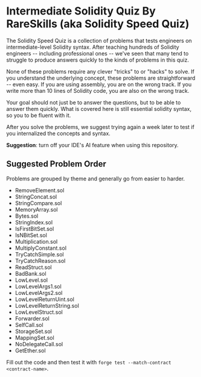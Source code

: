 # Intermediate Solidity Quiz By RareSkills (aka Solidity Speed Quiz)

The Solidity Speed Quiz is a collection of problems that tests engineers on intermediate-level Solidity syntax. After teaching hundreds of Solidity engineers -- including professional ones -- we've seen that many tend to struggle to produce answers quickly to the kinds of problems in this quiz.

None of these problems require any clever "tricks" to or "hacks" to solve. If you understand the underlying concept, these problems are straightforward -- even easy. If you are using assembly, you are on the wrong track. If you write more than 10 lines of Solidity code, you are also on the wrong track.

Your goal should not just be to answer the questions, but to be able to answer them quickly. What is covered here is still essential solidity syntax, so you to be fluent with it.

After you solve the problems, we suggest trying again a week later to test if you internalized the concepts and syntax.

**Suggestion**: turn off your IDE's AI feature when using this repository.

## Suggested Problem Order
Problems are grouped by theme and generally go from easier to harder.

- RemoveElement.sol
- StringConcat.sol
- StringCompare.sol
- MemoryArray.sol
- Bytes.sol
- StringIndex.sol
- IsFirstBitSet.sol
- IsNBitSet.sol
- Multiplication.sol
- MultiplyConstant.sol
- TryCatchSimple.sol
- TryCatchReason.sol
- ReadStruct.sol
- BadBank.sol
- LowLevel.sol
- LowLevelArgs1.sol
- LowLevelArgs2.sol
- LowLevelReturnUint.sol
- LowLevelReturnString.sol
- LowLevelStruct.sol
- Forwarder.sol
- SelfCall.sol
- StorageSet.sol
- MappingSet.sol
- NoDelegateCall.sol
- GetEther.sol

Fill out the code and then test it with `forge test --match-contract <contract-name>`.

